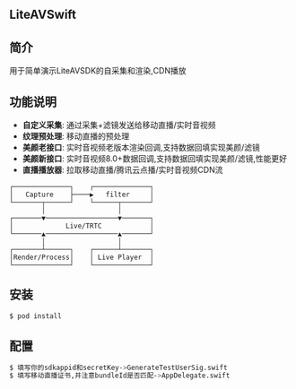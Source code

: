 ## LiteAVSwift

## 简介
用于简单演示LiteAVSDK的自采集和渲染,CDN播放

## 功能说明
* **自定义采集**: 通过采集+滤镜发送给移动直播/实时音视频
* **纹理预处理**: 移动直播的预处理
* **美颜老接口**: 实时音视频老版本渲染回调,支持数据回填实现美颜/滤镜
* **美颜新接口**: 实时音视频8.0+数据回调,支持数据回填实现美颜/滤镜,性能更好
* **直播播放器**: 拉取移动直播/腾讯云点播/实时音视频CDN流
```none
┌──────────────┐    ┌──────────────┐
│   Capture    ├────▶   filter     │
└───────┬──────┘    └──────┬───────┘
        │                  │        
┌───────▼──────────────────▼───────┐
│             Live/TRTC            │
└───────▲──────────────────▲───────┘
        │                  │        
┌───────┴──────┐    ┌──────┴───────┐
│Render/Process│    │ Live Player  │
└──────────────┘    └──────────────┘
```
## 安装
```bash
$ pod install
```

## 配置
```bash
$ 填写你的sdkappid和secretKey->GenerateTestUserSig.swift
$ 填写移动直播证书,并注意bundleId是否匹配->AppDelegate.swift
```
